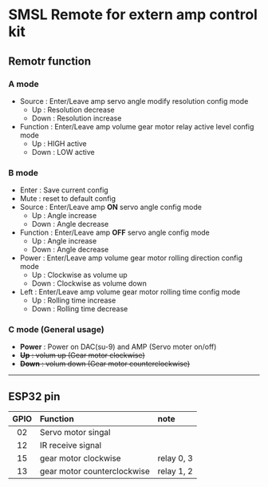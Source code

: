 # SMSL Remote for extern amp control kit

## **Remotr function**

### A mode
* Source : Enter/Leave amp servo angle modify resolution config mode
    * Up : Resolution decrease
    * Down : Resolution increase
* Function : Enter/Leave amp volume gear motor relay active level config mode
    * Up : HIGH active
    * Down : LOW active

### B mode
* Enter : Save current config
* Mute : reset to default config
* Source : Enter/Leave amp **ON** servo angle config mode
    * Up : Angle increase
    * Down : Angle decrease
* Function : Enter/Leave amp **OFF** servo angle config mode
    * Up : Angle increase
    * Down : Angle decrease
* Power : Enter/Leave amp volume gear motor rolling direction config mode
    * Up : Clockwise as volume up
    * Down : Clockwise as volume down
* Left : Enter/Leave amp volume gear motor rolling time config mode
    * Up : Rolling time increase
    * Down : Rolling time decrease



### **C mode** (General usage)
* **Power** : Power on DAC(su-9) and AMP (Servo moter on/off)
* ~~**Up** : volum up (Gear motor clockwise)~~
* ~~**Down** : volum down (Gear motor counterclockwise)~~

---


## **ESP32 pin**
|GPIO|Function|note|
|:---:|:---|:---|
|02|Servo motor singal|||
|12|IR receive signal|||
|15|gear motor clockwise|relay 0, 3||
|13|gear motor counterclockwise|relay 1, 2||
